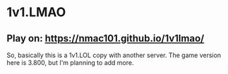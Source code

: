 # 1v1.LMAO

## Play on: https://nmac101.github.io/1v1lmao/

So, basically this is a 1v1.LOL copy with another server.
The game version here is 3.800, but I'm planning to add more.
